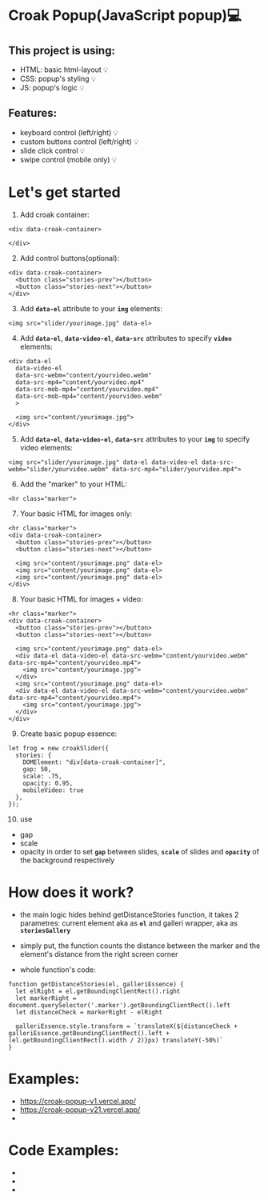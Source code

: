 # Croak Popup(JavaScript popup)💻

## This project is using:
- HTML: basic html-layout 💡
- CSS: popup's styling 💡
- JS: popup's logic 💡

## Features:
- keyboard control (left/right) 💡
- custom buttons control (left/right) 💡
- slide click control 💡
- swipe control (mobile only) 💡

# Let's get started

1. Add croak container:
```
<div data-croak-container>

</div>
```

2. Add control buttons(optional):
```
<div data-croak-container>
  <button class="stories-prev"></button>
  <button class="stories-next"></button>
</div>
```

3. Add **`data-el`** attribute to your **`img`** elements:
```
<img src="slider/yourimage.jpg" data-el>
```

4. Add **`data-el`**, **`data-video-el`**, **`data-src`** attributes to specify **`video`** elements:
```
<div data-el
  data-video-el
  data-src-webm="content/yourvideo.webm"
  data-src-mp4="content/yourvideo.mp4"
  data-src-mob-mp4="content/yourvideo.mp4"
  data-src-mob-mp4="content/yourvideo.webm"
  >

  <img src="content/yourimage.jpg">
</div>
```

5. Add **`data-el`**, **`data-video-el`**, **`data-src`** attributes to your **`img`** to specify video elements:
```
<img src="slider/yourimage.jpg" data-el data-video-el data-src-webm="slider/yourvideo.webm" data-src-mp4="slider/yourvideo.mp4">
```

6. Add the "marker" to your HTML:
```
<hr class="marker">
```

7. Your basic HTML for images only:
```
<hr class="marker">
<div data-croak-container>
  <button class="stories-prev"></button>
  <button class="stories-next"></button>

  <img src="content/yourimage.png" data-el>
  <img src="content/yourimage.png" data-el>
  <img src="content/yourimage.png" data-el>
</div>
```

8. Your basic HTML for images + video:
```
<hr class="marker">
<div data-croak-container>
  <button class="stories-prev"></button>
  <button class="stories-next"></button>

  <img src="content/yourimage.png" data-el>
  <div data-el data-video-el data-src-webm="content/yourvideo.webm" data-src-mp4="content/yourvideo.mp4">
    <img src="content/yourimage.jpg">
  </div>
  <img src="content/yourimage.png" data-el>
  <div data-el data-video-el data-src-webm="content/yourvideo.webm" data-src-mp4="content/yourvideo.mp4">
    <img src="content/yourimage.jpg">
  </div>
</div>
```

9. Create basic popup essence:
```
let frog = new croakSlider({
  stories: {
    DOMElement: "div[data-croak-container]",
    gap: 50,
    scale: .75,
    opacity: 0.95,
    mobileVideo: true
  },
});
```

10. use 
- gap
- scale
- opacity 
in order to set **`gap`** between slides, **`scale`** of slides and **`opacity`** of the background respectively

# How does it work?

- the main logic hides behind getDistanceStories function, it takes 2 parametres: current element aka as **`el`**
and galleri wrapper, aka as **`storiesGallery`**
- simply put, the function counts the distance between the marker and the element's distance from the right screen corner

- whole function's code: 
```
function getDistanceStories(el, galleriEssence) {
  let elRight = el.getBoundingClientRect().right
  let markerRight = document.querySelector('.marker').getBoundingClientRect().left
  let distanceCheck = markerRight - elRight

  galleriEssence.style.transform = `translateX(${distanceCheck + galleriEssence.getBoundingClientRect().left + (el.getBoundingClientRect().width / 2)}px) translateY(-50%)`
}
```
# Examples:

- https://croak-popup-v1.vercel.app/
- https://croak-popup-v21.vercel.app/
- 

# Code Examples:

- 
- 
- 
